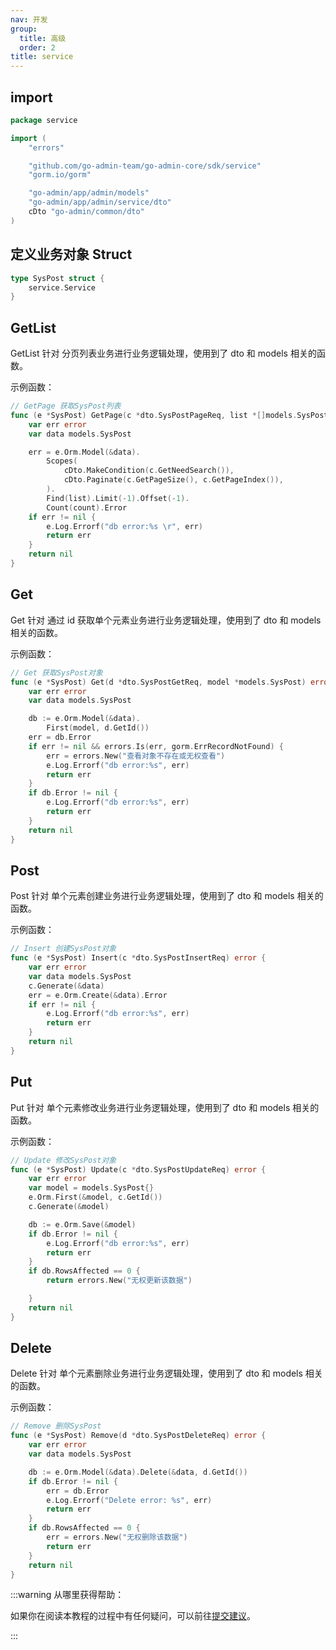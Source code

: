 ```yaml
---
nav: 开发
group:
  title: 高级
  order: 2
title: service
---
```


## import

```go
package service

import (
	"errors"

	"github.com/go-admin-team/go-admin-core/sdk/service"
	"gorm.io/gorm"

	"go-admin/app/admin/models"
	"go-admin/app/admin/service/dto"
	cDto "go-admin/common/dto"
)
```

## 定义业务对象 Struct

```go
type SysPost struct {
	service.Service
}
```

## GetList

GetList 针对 分页列表业务进行业务逻辑处理，使用到了 dto 和 models 相关的函数。

示例函数：

```go
// GetPage 获取SysPost列表
func (e *SysPost) GetPage(c *dto.SysPostPageReq, list *[]models.SysPost, count *int64) error {
	var err error
	var data models.SysPost

	err = e.Orm.Model(&data).
		Scopes(
			cDto.MakeCondition(c.GetNeedSearch()),
			cDto.Paginate(c.GetPageSize(), c.GetPageIndex()),
		).
		Find(list).Limit(-1).Offset(-1).
		Count(count).Error
	if err != nil {
		e.Log.Errorf("db error:%s \r", err)
		return err
	}
	return nil
}
```

## Get

Get 针对 通过 id 获取单个元素业务进行业务逻辑处理，使用到了 dto 和 models 相关的函数。

示例函数：

```go
// Get 获取SysPost对象
func (e *SysPost) Get(d *dto.SysPostGetReq, model *models.SysPost) error {
	var err error
	var data models.SysPost

	db := e.Orm.Model(&data).
		First(model, d.GetId())
	err = db.Error
	if err != nil && errors.Is(err, gorm.ErrRecordNotFound) {
		err = errors.New("查看对象不存在或无权查看")
		e.Log.Errorf("db error:%s", err)
		return err
	}
	if db.Error != nil {
		e.Log.Errorf("db error:%s", err)
		return err
	}
	return nil
}
```

## Post

Post 针对 单个元素创建业务进行业务逻辑处理，使用到了 dto 和 models 相关的函数。

示例函数：

```go
// Insert 创建SysPost对象
func (e *SysPost) Insert(c *dto.SysPostInsertReq) error {
	var err error
	var data models.SysPost
	c.Generate(&data)
	err = e.Orm.Create(&data).Error
	if err != nil {
		e.Log.Errorf("db error:%s", err)
		return err
	}
	return nil
}
```

## Put

Put 针对 单个元素修改业务进行业务逻辑处理，使用到了 dto 和 models 相关的函数。

示例函数：

```go
// Update 修改SysPost对象
func (e *SysPost) Update(c *dto.SysPostUpdateReq) error {
	var err error
	var model = models.SysPost{}
	e.Orm.First(&model, c.GetId())
	c.Generate(&model)

	db := e.Orm.Save(&model)
	if db.Error != nil {
		e.Log.Errorf("db error:%s", err)
		return err
	}
	if db.RowsAffected == 0 {
		return errors.New("无权更新该数据")

	}
	return nil
}
```

## Delete

Delete 针对 单个元素删除业务进行业务逻辑处理，使用到了 dto 和 models 相关的函数。

示例函数：

```go
// Remove 删除SysPost
func (e *SysPost) Remove(d *dto.SysPostDeleteReq) error {
	var err error
	var data models.SysPost

	db := e.Orm.Model(&data).Delete(&data, d.GetId())
	if db.Error != nil {
		err = db.Error
		e.Log.Errorf("Delete error: %s", err)
		return err
	}
	if db.RowsAffected == 0 {
		err = errors.New("无权删除该数据")
		return err
	}
	return nil
}
```

:::warning
从哪里获得帮助：

如果你在阅读本教程的过程中有任何疑问，可以前往[提交建议](https://github.com/go-admin-team/go-admin/issues/new)。

:::
